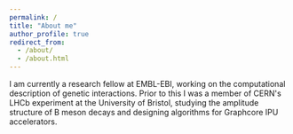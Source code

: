 ```yaml
---
permalink: /
title: "About me"
author_profile: true
redirect_from: 
  - /about/
  - /about.html
---
```


I am currently a research fellow at EMBL-EBI, working on the computational description of genetic interactions. Prior to this I was a member of CERN's LHCb experiment at the University of Bristol, studying the amplitude structure of B meson decays and designing algorithms for Graphcore IPU accelerators.
